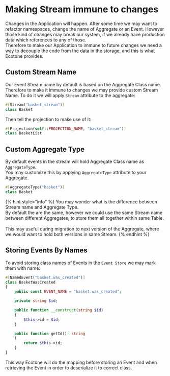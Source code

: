 # Making Stream immune to changes

Changes in the Application will happen. After some time we may want to refactor namespaces, change the name of Aggregate or an Event. However those kind of changes may break our system, if we already have production data which references to any of those. \
Therefore to make our Application to immune to future changes we need a way to decouple the code from the data in the storage, and this is what Ecotone provides.

## Custom Stream Name

Our Event Stream name by default is based on the Aggregate Class name. Therefore to make it immune to changes we may provide custom Stream Name. To do it we will apply `Stream` attribute to the aggregate:

```php
#[Stream("basket_stream")]
class Basket
```

Then tell the projection to make use of it:

```php
#[Projection(self::PROJECTION_NAME, "basket_stream")]
class BasketList
```

## Custom Aggregate Type

By default events in the stream will hold Aggregate Class name as `AggregateType`. \
You may customize this by applying `AggregateType` attribute to your Aggregate.

```php
#[AggregateType("basket")]
class Basket
```

{% hint style="info" %}
You may wonder what is the difference between Stream name and Aggregate Type. \
By default the are the same, however we could use the same Stream name between different Aggregates, to store them all together within same Table. \
\
This may useful during migration to next version of the Aggregate, where we would want to hold both versions in same Stream.
{% endhint %}

## Storing Events By Names

To avoid storing class names of Events in the `Event Store` we may mark them with name:

```php
#[NamedEvent("basket.was_created")]
class BasketWasCreated
{
    public const EVENT_NAME = "basket.was_created";

    private string $id;

    public function __construct(string $id)
    {
        $this->id = $id;
    }

    public function getId(): string
    {
        return $this->id;
    }
}
```

This way Ecotone will do the mapping before storing an Event and when retrieving the Event in order to deserialize it to correct class.
